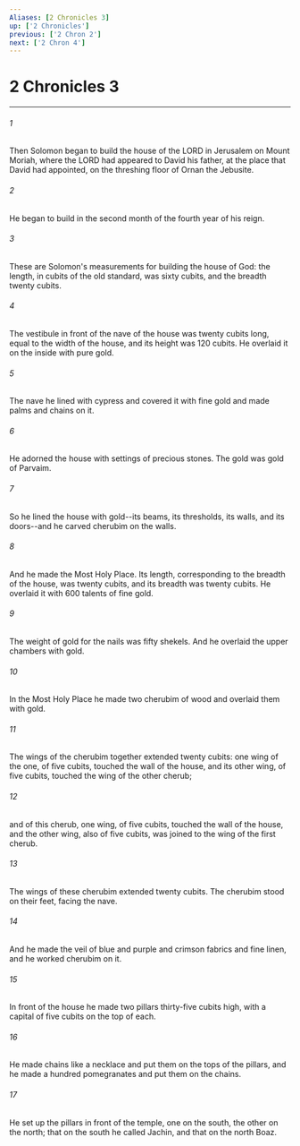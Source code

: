 ```yaml
---
Aliases: [2 Chronicles 3]
up: ['2 Chronicles']
previous: ['2 Chron 2']
next: ['2 Chron 4']
---
```

# 2 Chronicles 3
***



###### 1 
Then Solomon began to build the house of the LORD in Jerusalem on Mount Moriah, where the LORD had appeared to David his father, at the place that David had appointed, on the threshing floor of Ornan the Jebusite. 

###### 2 
He began to build in the second month of the fourth year of his reign. 

###### 3 
These are Solomon's measurements for building the house of God: the length, in cubits of the old standard, was sixty cubits, and the breadth twenty cubits. 

###### 4 
The vestibule in front of the nave of the house was twenty cubits long, equal to the width of the house, and its height was 120 cubits. He overlaid it on the inside with pure gold. 

###### 5 
The nave he lined with cypress and covered it with fine gold and made palms and chains on it. 

###### 6 
He adorned the house with settings of precious stones. The gold was gold of Parvaim. 

###### 7 
So he lined the house with gold--its beams, its thresholds, its walls, and its doors--and he carved cherubim on the walls. 

###### 8 
And he made the Most Holy Place. Its length, corresponding to the breadth of the house, was twenty cubits, and its breadth was twenty cubits. He overlaid it with 600 talents of fine gold. 

###### 9 
The weight of gold for the nails was fifty shekels. And he overlaid the upper chambers with gold. 

###### 10 
In the Most Holy Place he made two cherubim of wood and overlaid them with gold. 

###### 11 
The wings of the cherubim together extended twenty cubits: one wing of the one, of five cubits, touched the wall of the house, and its other wing, of five cubits, touched the wing of the other cherub; 

###### 12 
and of this cherub, one wing, of five cubits, touched the wall of the house, and the other wing, also of five cubits, was joined to the wing of the first cherub. 

###### 13 
The wings of these cherubim extended twenty cubits. The cherubim stood on their feet, facing the nave. 

###### 14 
And he made the veil of blue and purple and crimson fabrics and fine linen, and he worked cherubim on it. 

###### 15 
In front of the house he made two pillars thirty-five cubits high, with a capital of five cubits on the top of each. 

###### 16 
He made chains like a necklace and put them on the tops of the pillars, and he made a hundred pomegranates and put them on the chains. 

###### 17 
He set up the pillars in front of the temple, one on the south, the other on the north; that on the south he called Jachin, and that on the north Boaz.
